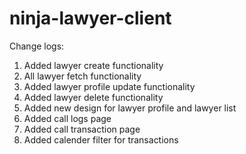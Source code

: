 # ninja-lawyer-client

Change logs:

1. Added lawyer create functionality
2. All lawyer fetch functionality
3. Added lawyer profile update functionality
4. Added lawyer delete functionality
5. Added new design for lawyer profile and lawyer list
6. Added call logs page
7. Added call transaction page
8. Added calender filter for transactions
